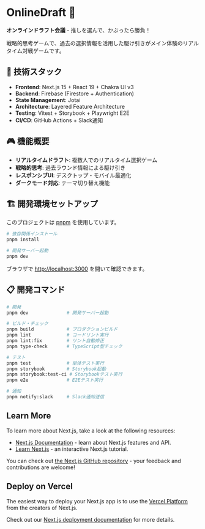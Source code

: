 # OnlineDraft 🎯

**オンラインドラフト会議** - 推しを選んで、かぶったら勝負！

戦略的思考ゲームで、過去の選択情報を活用した駆け引きがメイン体験のリアルタイム対戦ゲームです。

## 🚀 技術スタック

- **Frontend**: Next.js 15 + React 19 + Chakra UI v3
- **Backend**: Firebase (Firestore + Authentication)
- **State Management**: Jotai
- **Architecture**: Layered Feature Architecture
- **Testing**: Vitest + Storybook + Playwright E2E
- **CI/CD**: GitHub Actions + Slack通知

## 🎮 機能概要

- **リアルタイムドラフト**: 複数人でのリアルタイム選択ゲーム
- **戦略的思考**: 過去ラウンド情報による駆け引き
- **レスポンシブUI**: デスクトップ・モバイル最適化
- **ダークモード対応**: テーマ切り替え機能

## 🏗 開発環境セットアップ

このプロジェクトは [pnpm](https://pnpm.io/) を使用しています。

```bash
# 依存関係インストール
pnpm install

# 開発サーバー起動
pnpm dev
```

ブラウザで [http://localhost:3000](http://localhost:3000) を開いて確認できます。

## 📋 開発コマンド

```bash
# 開発
pnpm dev              # 開発サーバー起動

# ビルド・チェック
pnpm build            # プロダクションビルド
pnpm lint             # コードリント実行
pnpm lint:fix         # リント自動修正
pnpm type-check       # TypeScript型チェック

# テスト
pnpm test             # 単体テスト実行
pnpm storybook        # Storybook起動
pnpm storybook:test-ci # Storybookテスト実行
pnpm e2e              # E2Eテスト実行

# 通知
pnpm notify:slack     # Slack通知送信
```

## Learn More

To learn more about Next.js, take a look at the following resources:

- [Next.js Documentation](https://nextjs.org/docs) - learn about Next.js features and API.
- [Learn Next.js](https://nextjs.org/learn) - an interactive Next.js tutorial.

You can check out [the Next.js GitHub repository](https://github.com/vercel/next.js) - your feedback and contributions are welcome!

## Deploy on Vercel

The easiest way to deploy your Next.js app is to use the [Vercel Platform](https://vercel.com/new?utm_medium=default-template&filter=next.js&utm_source=create-next-app&utm_campaign=create-next-app-readme) from the creators of Next.js.

Check out our [Next.js deployment documentation](https://nextjs.org/docs/app/building-your-application/deploying) for more details.
